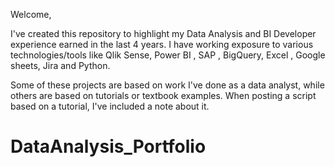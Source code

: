 Welcome,

I've created this repository to highlight my Data Analysis and BI Developer experience earned in the last 4 years.
I have working exposure to various technologies/tools like Qlik Sense, Power BI , SAP , BigQuery, Excel , Google sheets, Jira and Python.

Some of these projects are based on work I've done as a data analyst, while others are based on tutorials or textbook examples.
When posting a script based on a tutorial, I've included a note about it.

# DataAnalysis_Portfolio
<!---
EktaKhurana/EktaKhurana is a ✨ special ✨ repository because its `README.md` (this file) appears on your GitHub profile.
You can click the Preview link to take a look at your changes.
--->
